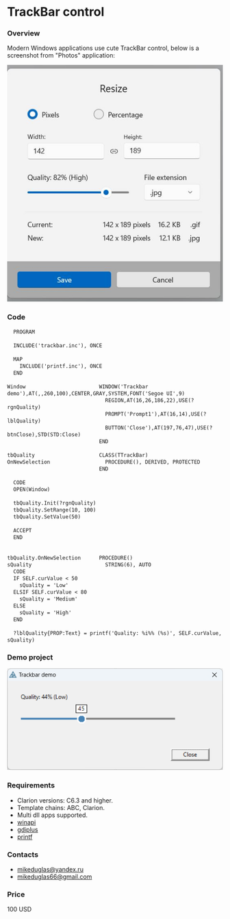 # TrackBar control

### Overview
Modern Windows applications use cute TrackBar control, below is a screenshot from "Photos" application:

![Photos resize dialog](https://github.com/mikeduglas/trackbar/blob/master/screenshots/Photos_Resize.jpg?raw=true)  

### Code
```
  PROGRAM

  INCLUDE('trackbar.inc'), ONCE

  MAP
    INCLUDE('printf.inc'), ONCE
  END

Window                        WINDOW('Trackbar demo'),AT(,,260,100),CENTER,GRAY,SYSTEM,FONT('Segoe UI',9)
                                REGION,AT(16,26,186,22),USE(?rgnQuality)
                                PROMPT('Prompt1'),AT(16,14),USE(?lblQuality)
                                BUTTON('Close'),AT(197,76,47),USE(?btnClose),STD(STD:Close)
                              END

tbQuality                     CLASS(TTrackBar)
OnNewSelection                  PROCEDURE(), DERIVED, PROTECTED
                              END

  CODE
  OPEN(Window)
  
  tbQuality.Init(?rgnQuality)
  tbQuality.SetRange(10, 100)
  tbQuality.SetValue(50)
  
  ACCEPT
  END
  
  
tbQuality.OnNewSelection      PROCEDURE()
sQuality                        STRING(6), AUTO
  CODE
  IF SELF.curValue < 50
    sQuality = 'Low'
  ELSIF SELF.curValue < 80
    sQuality = 'Medium'
  ELSE
    sQuality = 'High'
  END
  
  ?lblQuality{PROP:Text} = printf('Quality: %i%% (%s)', SELF.curValue, sQuality)
```

### Demo project
![Photos resize dialog](https://github.com/mikeduglas/trackbar/blob/master/screenshots/trackbar_demo.png?raw=true)  

### Requirements
- Clarion versions: C6.3 and higher.
- Template chains: ABC, Clarion.
- Multi dll apps supported.
- [winapi](https://github.com/mikeduglas/winapi)
- [gdiplus](https://github.com/mikeduglas/gdiplus)
- [printf](https://github.com/mikeduglas/printf)

### Contacts
- <mikeduglas@yandex.ru>
- <mikeduglas66@gmail.com>

### Price
100 USD